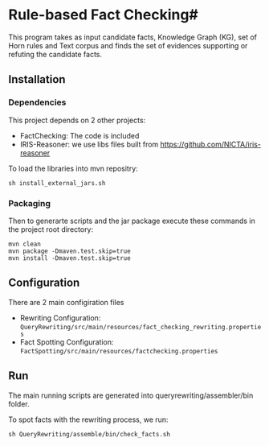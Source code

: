 # Rule-based Fact Checking#

This program takes as input candidate facts, Knowledge Graph (KG), set of Horn rules and Text corpus and finds the set of evidences supporting or refuting the candidate facts.


## Installation ##

### Dependencies ###

This project depends on 2 other projects:
  * FactChecking:  The code is included
  * IRIS-Reasoner: we use libs files built from https://github.com/NICTA/iris-reasoner
  
  To load the libraries into mvn repositry:
  
  `sh install_external_jars.sh`
  
### Packaging ###  

 Then to generarte scripts and the jar package execute these commands in the project root directory:
 
 ```
 mvn clean
 mvn package -Dmaven.test.skip=true
 mvn install -Dmaven.test.skip=true
 ```
 ## Configuration ##
 
 There are 2 main configiration files 
 * Rewriting Configuration: `QueryRewriting/src/main/resources/fact_checking_rewriting.properties`
 * Fact Spotting Configuration: `FactSpotting/src/main/resources/factchecking.properties`
 
 ## Run ##
 
 The main running scripts are generated into queryrewriting/assembler/bin folder.
 
 To spot facts with the rewriting process, we run:
 
 `sh QueryRewriting/assemble/bin/check_facts.sh`
 

 
 
 
 
